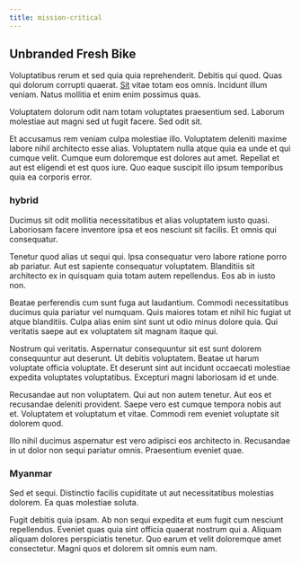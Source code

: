 ```yaml
---
title: mission-critical
---
```


## Unbranded Fresh Bike

Voluptatibus rerum et sed quia quia reprehenderit. Debitis qui quod. Quas qui dolorum corrupti quaerat. [Sit](/consequatur/architecto/specialist_direct.md) vitae totam eos omnis. Incidunt illum veniam. Natus mollitia et enim enim possimus quas.

Voluptatem dolorum odit nam totam voluptates praesentium sed. Laborum molestiae aut magni sed ut fugit facere. Sed odit sit.

Et accusamus rem veniam culpa molestiae illo. Voluptatem deleniti maxime labore nihil architecto esse alias. Voluptatem nulla atque quia ea unde et qui cumque velit. Cumque eum doloremque est dolores aut amet. Repellat et aut est eligendi et est quos iure. Quo eaque suscipit illo ipsum temporibus quia ea corporis error.

### hybrid

Ducimus sit odit mollitia necessitatibus et alias voluptatem iusto quasi. Laboriosam facere inventore ipsa et eos nesciunt sit facilis. Et omnis qui consequatur.

Tenetur quod alias ut sequi qui. Ipsa consequatur vero labore ratione porro ab pariatur. Aut est sapiente consequatur voluptatem. Blanditiis sit architecto ex in quisquam quia totam autem repellendus. Eos ab in iusto non.

Beatae perferendis cum sunt fuga aut laudantium. Commodi necessitatibus ducimus quia pariatur vel numquam. Quis maiores totam et nihil hic fugiat ut atque blanditiis. Culpa alias enim sint sunt ut odio minus dolore quia. Qui veritatis saepe aut ex voluptatem sit magnam itaque qui.

Nostrum qui veritatis. Aspernatur consequuntur sit est sunt dolorem consequuntur aut deserunt. Ut debitis voluptatem. Beatae ut harum voluptate officia voluptate. Et deserunt sint aut incidunt occaecati molestiae expedita voluptates voluptatibus. Excepturi magni laboriosam id et unde.

Recusandae aut non voluptatem. Qui aut non autem tenetur. Aut eos et recusandae deleniti provident. Saepe vero est cumque tempora nobis aut et. Voluptatem et voluptatum et vitae. Commodi rem eveniet voluptate sit dolorem quod.

Illo nihil ducimus aspernatur est vero adipisci eos architecto in. Recusandae in ut dolor non sequi pariatur omnis. Praesentium eveniet quae.

### Myanmar

Sed et sequi. Distinctio facilis cupiditate ut aut necessitatibus molestias dolorem. Ea quas molestiae soluta.

Fugit debitis quia ipsam. Ab non sequi expedita et eum fugit cum nesciunt repellendus. Eveniet quas quia sint officia quaerat nostrum qui a. Aliquam aliquam dolores perspiciatis tenetur. Quo earum et velit doloremque amet consectetur. Magni quos et dolorem sit omnis eum nam.
